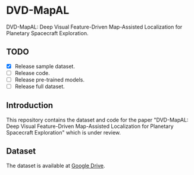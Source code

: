 # DVD-MapAL

DVD-MapAL: Deep Visual Feature-Driven Map-Assisted Localization for Planetary Spacecraft Exploration.

## TODO

- [x] Release sample dataset.
- [ ] Release code.
- [ ] Release pre-trained models.
- [ ] Release full dataset.

## Introduction

This repository contains the dataset and code for the paper "DVD-MapAL: Deep Visual Feature-Driven Map-Assisted Localization for Planetary Spacecraft Exploration" which is under review.

## Dataset

The dataset is available at [Google Drive](https://drive.google.com/file/d/1Izc-FHjuNnj0PkqSNtsBWuNZSwITo4wh/view?usp=drive_link).
